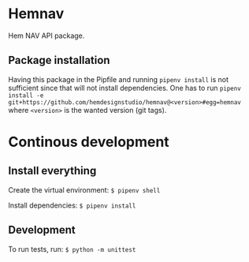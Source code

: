 # Hemnav

Hem NAV API package.

## Package installation
Having this package in the Pipfile and running `pipenv install` is not sufficient since that will not install dependencies. One has to run `pipenv install -e git+https://github.com/hemdesignstudio/hemnav@<version>#egg=hemnav` where `<version>` is the wanted version (git tags).

# Continous development

## Install everything
Create the virtual environment:
`$ pipenv shell`

Install dependencies:
`$ pipenv install`

## Development
To run tests, run:
`$ python -m unittest`